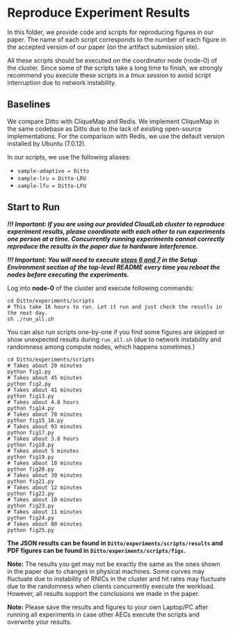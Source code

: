 # Reproduce Experiment Results
In this folder, we provide code and scripts for reproducing figures in our paper. The name of each script corresponds to the number of each figure in the accepted version of our paper (on the artifact submission site). 

All these scripts should be executed on the coordinator node (node-0) of the cluster. Since some of the scripts take a long time to finish, we strongly recommend you execute these scripts in a *tmux session* to avoid script interruption due to network instability.

## Baselines
We compare Ditto with CliqueMap and Redis. We implement CliqueMap in the same codebase as Ditto due to the lack of existing open-source implementations. For the comparison with Redis, we use the default version installed by Ubuntu (7.0.12).

In our scripts, we use the following aliases:
- `sample-adaptive = Ditto`
- `sample-lru = Ditto-LRU`
- `sample-lfu = Ditto-LFU`

## Start to Run
***!!! Important: If you are using our provided CloudLab cluster to reproduce experiment results, please coordinate with each other to run experiments one person at a time. Concurrently running experiments cannot correctly reproduce the results in the paper due to hardware interference.***

***!!! Important: You will need to execute [steps 6 and 7](../../README.md#setup-environment) in the Setup Environment section of the top-level README every time you reboot the nodes before executing the experiments.***

Log into **node-0** of the cluster and execute following commands:
```shell
cd Ditto/experiments/scripts
# This take 16 hours to run. Let it run and just check the resutls in the next day.
sh ./run_all.sh
```

You can also run scripts one-by-one if you find some figures are skipped or show unexpected results during `run_all.sh` (due to network instability and randomness among compute nodes, which happens sometimes.)
```shell
cd Ditto/experiments/scripts
# Takes about 20 minutes
python fig1.py
# Takes about 45 minutes 
python fig2.py
# Takes about 41 minutes
python fig13.py
# Takes about 4.8 hours
python fig14.py
# Takes about 78 minutes
python fig15_16.py
# Takes about 93 minutes
python fig17.py
# Takes about 3.8 hours
python fig18.py
# Takes about 5 minutes
python fig19.py
# Takes about 10 minutes
python fig20.py
# Takes about 30 minutes
python fig21.py
# Takes about 12 minutes
python fig22.py
# Takes about 10 minutes
python fig23.py
# Takes about 11 minutes
python fig24.py
# Takes about 80 minutes
python fig25.py
```

**The JSON results can be found in `Ditto/experiments/scripts/results` and PDF figures can be found in `Ditto/experiments/scripts/figs`.**

**Note:** The results you get may not be exactly the same as the ones shown in the paper due to changes in physical machines. Some curves may fluctuate due to instability of RNICs in the cluster and hit rates may fluctuate due to the randomness when clients concurrently execute the workload. However, all results support the conclusions we made in the paper.

**Note:** Please save the results and figures to your own Laptop/PC after running all experiments in case other AECs execute the scripts and overwrite your results.